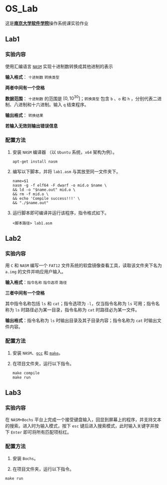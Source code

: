 # OS_Lab
这是[**南京大学软件学院**](https://software.nju.edu.cn)操作系统课实验作业

## Lab1

### 实验内容

使用汇编语言 [`NASM`](https://www.nasm.us) 实现十进制数转换成其他进制的表示

**输入格式**： `十进制数` `转换类型`

**两者中间有一个空格**

**数据范围**： `十进制数` 的范围是 $[0, 10^{30}]$；`转换类型` 包含 `b` 、`o` 和 `h` ，分别代表二进制、八进制和十六进制。输入 `q` 结束程序。

**输出格式**： `转换结果`

**若输入无效则输出错误信息**

### 配置方法

1. 安装 `NASM` 编译器 （以 `Ubuntu` 系统，`x64` 架构为例）。

   ```shell
   apt-get install nasm
   ```

2. 编写以下脚本，并将 `lab1.asm` 与其放至同一文件夹下。

   ```shell
   name=$1
   nasm -g -f elf64 -F dwarf -o mid.o $name \
   && ld -o "$name.out" mid.o \
   && rm -f mid.o \
   && echo 'Compile success!!!' \
   && "./$name.out"
   ```

3. 运行脚本即可编译并运行该程序，指令格式如下。

   ```
   <脚本路径> lab1.asm
   ```

## Lab2

### 实验内容

用 `C` 和 `NASM` 编写一个 `FAT12` 文件系统的软盘镜像查看工具，读取该文件夹下名为 `a.img` 的文件并响应用户输入。

**输入格式**：`指令名称`  `指令选项`  `路径`

**三者中间有一个空格**

其中指令名称包括 `ls` 和 `cat`；指令选项为 `-l`，仅当指令名称为 `ls` 可用；指令名称为 `ls` 时路径必为某一目录，指令名称为 `cat` 时路径必为某一文件。

**输出格式**：指令名称为 `ls` 时输出目录及其子目录内容；指令名称为 `cat` 时输出文件内容。

### 配置方法

1. 安装 `NASM`、[`gcc`](https://gcc.gnu.org) 和 [`make`](https://www.gnu.org/software/make/)。

2. 在项目文件夹，运行以下指令。

   ```shell
   make compile
   make run
   ```
## Lab3

### 实验内容

在 `NASM+Bochs` 平台上完成一个接受键盘输入，回显到屏幕上的程序，并支持文本的搜索。进入时为输入模式，按下 `esc` 键后进入搜索模式，此时输入关键字并按下 `Enter` 即可将所有匹配项标红。

### 配置方法

1. 安装 `Bochs`。
   
2. 在项目文件夹，运行以下指令。
   
```shell
make run
```

